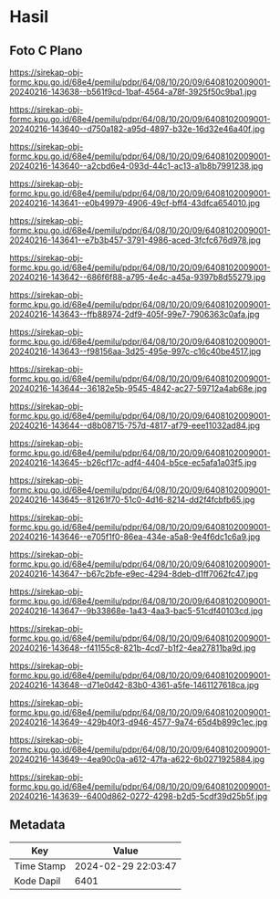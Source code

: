 # Hasil

## Foto C Plano

https://sirekap-obj-formc.kpu.go.id/68e4/pemilu/pdpr/64/08/10/20/09/6408102009001-20240216-143638--b561f9cd-1baf-4564-a78f-3925f50c9ba1.jpg

https://sirekap-obj-formc.kpu.go.id/68e4/pemilu/pdpr/64/08/10/20/09/6408102009001-20240216-143640--d750a182-a95d-4897-b32e-16d32e46a40f.jpg

https://sirekap-obj-formc.kpu.go.id/68e4/pemilu/pdpr/64/08/10/20/09/6408102009001-20240216-143640--a2cbd6e4-093d-44c1-ac13-a1b8b7991238.jpg

https://sirekap-obj-formc.kpu.go.id/68e4/pemilu/pdpr/64/08/10/20/09/6408102009001-20240216-143641--e0b49979-4906-49cf-bff4-43dfca654010.jpg

https://sirekap-obj-formc.kpu.go.id/68e4/pemilu/pdpr/64/08/10/20/09/6408102009001-20240216-143641--e7b3b457-3791-4986-aced-3fcfc676d978.jpg

https://sirekap-obj-formc.kpu.go.id/68e4/pemilu/pdpr/64/08/10/20/09/6408102009001-20240216-143642--686f6f88-a795-4e4c-a45a-9397b8d55279.jpg

https://sirekap-obj-formc.kpu.go.id/68e4/pemilu/pdpr/64/08/10/20/09/6408102009001-20240216-143643--ffb88974-2df9-405f-99e7-7906363c0afa.jpg

https://sirekap-obj-formc.kpu.go.id/68e4/pemilu/pdpr/64/08/10/20/09/6408102009001-20240216-143643--f98156aa-3d25-495e-997c-c16c40be4517.jpg

https://sirekap-obj-formc.kpu.go.id/68e4/pemilu/pdpr/64/08/10/20/09/6408102009001-20240216-143644--36182e5b-9545-4842-ac27-59712a4ab68e.jpg

https://sirekap-obj-formc.kpu.go.id/68e4/pemilu/pdpr/64/08/10/20/09/6408102009001-20240216-143644--d8b08715-757d-4817-af79-eee11032ad84.jpg

https://sirekap-obj-formc.kpu.go.id/68e4/pemilu/pdpr/64/08/10/20/09/6408102009001-20240216-143645--b26cf17c-adf4-4404-b5ce-ec5afa1a03f5.jpg

https://sirekap-obj-formc.kpu.go.id/68e4/pemilu/pdpr/64/08/10/20/09/6408102009001-20240216-143645--81261f70-51c0-4d16-8214-dd2f4fcbfb65.jpg

https://sirekap-obj-formc.kpu.go.id/68e4/pemilu/pdpr/64/08/10/20/09/6408102009001-20240216-143646--e705f1f0-86ea-434e-a5a8-9e4f6dc1c6a9.jpg

https://sirekap-obj-formc.kpu.go.id/68e4/pemilu/pdpr/64/08/10/20/09/6408102009001-20240216-143647--b67c2bfe-e9ec-4294-8deb-d1ff7062fc47.jpg

https://sirekap-obj-formc.kpu.go.id/68e4/pemilu/pdpr/64/08/10/20/09/6408102009001-20240216-143647--9b33868e-1a43-4aa3-bac5-51cdf40103cd.jpg

https://sirekap-obj-formc.kpu.go.id/68e4/pemilu/pdpr/64/08/10/20/09/6408102009001-20240216-143648--f41155c8-821b-4cd7-b1f2-4ea27811ba9d.jpg

https://sirekap-obj-formc.kpu.go.id/68e4/pemilu/pdpr/64/08/10/20/09/6408102009001-20240216-143648--d71e0d42-83b0-4361-a5fe-1461127618ca.jpg

https://sirekap-obj-formc.kpu.go.id/68e4/pemilu/pdpr/64/08/10/20/09/6408102009001-20240216-143649--429b40f3-d946-4577-9a74-65d4b899c1ec.jpg

https://sirekap-obj-formc.kpu.go.id/68e4/pemilu/pdpr/64/08/10/20/09/6408102009001-20240216-143649--4ea90c0a-a612-47fa-a622-6b0271925884.jpg

https://sirekap-obj-formc.kpu.go.id/68e4/pemilu/pdpr/64/08/10/20/09/6408102009001-20240216-143639--6400d862-0272-4298-b2d5-5cdf39d25b5f.jpg


## Metadata

| Key        | Value               |
| ---------- | ------------------- |
| Time Stamp | 2024-02-29 22:03:47 |
| Kode Dapil | 6401                |



